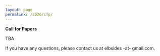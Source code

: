 ```yaml
---
layout: page
permalink: /2026/cfp/
---
```


**Call for Papers**

TBA


If you have any questions, please contact us at elbsides -at- gmail.com.

